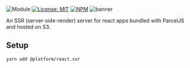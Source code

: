 ![Module](https://img.shields.io/badge/%40platform-react.ssr-%23EA4E7E.svg)
[![License: MIT](https://img.shields.io/badge/license-MIT-blue.svg)](https://opensource.org/licenses/MIT)
[![NPM](https://img.shields.io/npm/v/@platform/react.ssr.svg?colorB=blue&style=flat)](https://www.npmjs.com/package/@platform/react.ssr)
![banner](https://platform.sfo2.digitaloceanspaces.com/repo-banners/react.ssr.png)

An SSR (server-side-render) server for react apps bundled with ParcelJS and hosted on S3.

## Setup

    yarn add @platform/react.ssr

<p>&nbsp;<p>
<p>&nbsp;<p>
